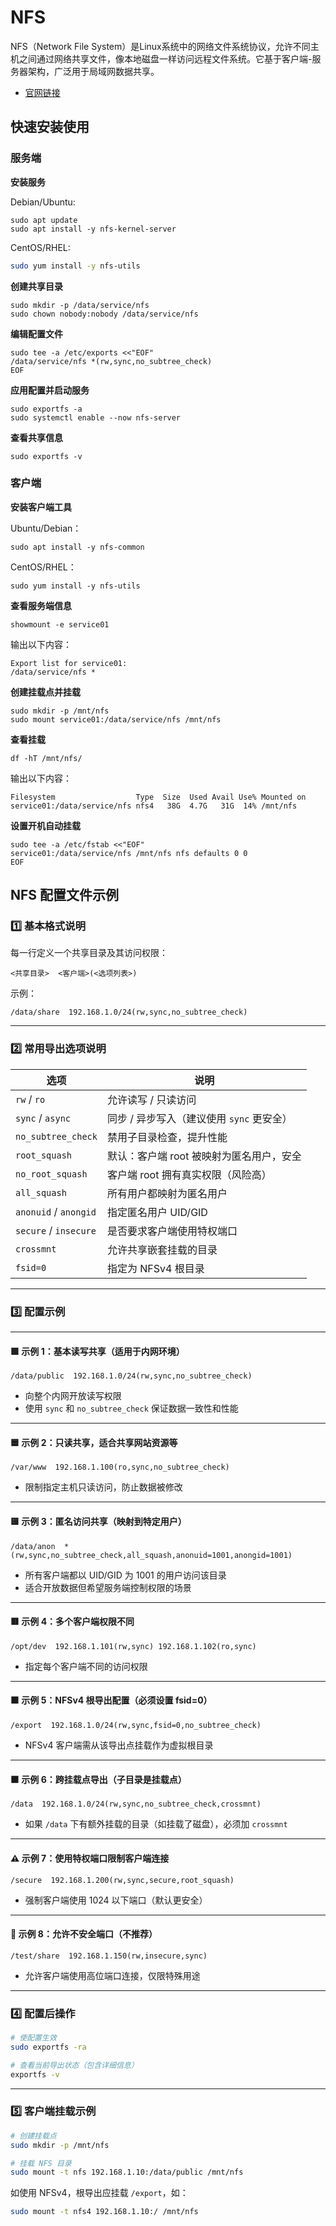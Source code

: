 # NFS

NFS（Network File System）是Linux系统中的网络文件系统协议，允许不同主机之间通过网络共享文件，像本地磁盘一样访问远程文件系统。它基于客户端-服务器架构，广泛用于局域网数据共享。

- [官网链接](https://nfs.sourceforge.net/)



## 快速安装使用

### 服务端

**安装服务**

Debian/Ubuntu:

```
sudo apt update
sudo apt install -y nfs-kernel-server
```

CentOS/RHEL:

```bash
sudo yum install -y nfs-utils
```

**创建共享目录**

```
sudo mkdir -p /data/service/nfs
sudo chown nobody:nobody /data/service/nfs
```

**编辑配置文件**

```
sudo tee -a /etc/exports <<"EOF"
/data/service/nfs *(rw,sync,no_subtree_check)
EOF
```

**应用配置并启动服务**

```
sudo exportfs -a
sudo systemctl enable --now nfs-server
```

**查看共享信息**

```
sudo exportfs -v
```

### 客户端

**安装客户端工具**

Ubuntu/Debian：

```
sudo apt install -y nfs-common
```

CentOS/RHEL：

```
sudo yum install -y nfs-utils
```

**查看服务端信息**

```
showmount -e service01
```

输出以下内容：

```
Export list for service01:
/data/service/nfs *
```

**创建挂载点并挂载**

```
sudo mkdir -p /mnt/nfs
sudo mount service01:/data/service/nfs /mnt/nfs
```

**查看挂载**

```
df -hT /mnt/nfs/
```

输出以下内容：

```
Filesystem                  Type  Size  Used Avail Use% Mounted on
service01:/data/service/nfs nfs4   38G  4.7G   31G  14% /mnt/nfs
```

**设置开机自动挂载**

```
sudo tee -a /etc/fstab <<"EOF"
service01:/data/service/nfs /mnt/nfs nfs defaults 0 0
EOF
```



## NFS 配置文件示例

### 1️⃣ 基本格式说明

每一行定义一个共享目录及其访问权限：

```
<共享目录>  <客户端>(<选项列表>)
```

示例：

```
/data/share  192.168.1.0/24(rw,sync,no_subtree_check)
```

------

### 2️⃣ 常用导出选项说明

| 选项                  | 说明                                      |
| --------------------- | ----------------------------------------- |
| `rw` / `ro`           | 允许读写 / 只读访问                       |
| `sync` / `async`      | 同步 / 异步写入（建议使用 `sync` 更安全） |
| `no_subtree_check`    | 禁用子目录检查，提升性能                  |
| `root_squash`         | 默认：客户端 root 被映射为匿名用户，安全  |
| `no_root_squash`      | 客户端 root 拥有真实权限（风险高）        |
| `all_squash`          | 所有用户都映射为匿名用户                  |
| `anonuid` / `anongid` | 指定匿名用户 UID/GID                      |
| `secure` / `insecure` | 是否要求客户端使用特权端口                |
| `crossmnt`            | 允许共享嵌套挂载的目录                    |
| `fsid=0`              | 指定为 NFSv4 根目录                       |

------

### 3️⃣ 配置示例

------

#### 🟩 示例 1：基本读写共享（适用于内网环境）

```
/data/public  192.168.1.0/24(rw,sync,no_subtree_check)
```

- 向整个内网开放读写权限
- 使用 `sync` 和 `no_subtree_check` 保证数据一致性和性能

------

#### 🟦 示例 2：只读共享，适合共享网站资源等

```
/var/www  192.168.1.100(ro,sync,no_subtree_check)
```

- 限制指定主机只读访问，防止数据被修改

------

#### 🟨 示例 3：匿名访问共享（映射到特定用户）

```
/data/anon  *(rw,sync,no_subtree_check,all_squash,anonuid=1001,anongid=1001)
```

- 所有客户端都以 UID/GID 为 1001 的用户访问该目录
- 适合开放数据但希望服务端控制权限的场景

------

#### 🟥 示例 4：多个客户端权限不同

```
/opt/dev  192.168.1.101(rw,sync) 192.168.1.102(ro,sync)
```

- 指定每个客户端不同的访问权限

------

#### 🟧 示例 5：NFSv4 根导出配置（必须设置 fsid=0）

```
/export  192.168.1.0/24(rw,sync,fsid=0,no_subtree_check)
```

- NFSv4 客户端需从该导出点挂载作为虚拟根目录

------

#### 🟫 示例 6：跨挂载点导出（子目录是挂载点）

```
/data  192.168.1.0/24(rw,sync,no_subtree_check,crossmnt)
```

- 如果 `/data` 下有额外挂载的目录（如挂载了磁盘），必须加 `crossmnt`

------

#### ⚠️ 示例 7：使用特权端口限制客户端连接

```
/secure  192.168.1.200(rw,sync,secure,root_squash)
```

- 强制客户端使用 1024 以下端口（默认更安全）

------

#### 🚫 示例 8：允许不安全端口（不推荐）

```
/test/share  192.168.1.150(rw,insecure,sync)
```

- 允许客户端使用高位端口连接，仅限特殊用途

------

### 4️⃣ 配置后操作

```bash
# 使配置生效
sudo exportfs -ra

# 查看当前导出状态（包含详细信息）
exportfs -v
```

------

### 5️⃣ 客户端挂载示例

```bash
# 创建挂载点
sudo mkdir -p /mnt/nfs

# 挂载 NFS 目录
sudo mount -t nfs 192.168.1.10:/data/public /mnt/nfs
```

如使用 NFSv4，根导出应挂载 `/export`，如：

```bash
sudo mount -t nfs4 192.168.1.10:/ /mnt/nfs
```

